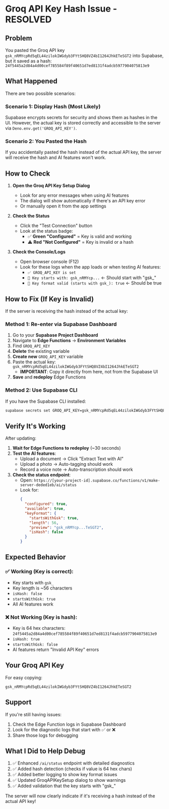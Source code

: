 # Groq API Key Hash Issue - RESOLVED

## Problem
You pasted the Groq API key `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` into Supabase, but it saved as a hash: `24f5445a2d84a4d00cef785584f89f40651d7ed8131f4adcb5977904075813e9`

## What Happened

There are two possible scenarios:

### Scenario 1: Display Hash (Most Likely)
Supabase encrypts secrets for security and shows them as hashes in the UI. However, the actual key is stored correctly and accessible to the server via `Deno.env.get('GROQ_API_KEY')`.

### Scenario 2: You Pasted the Hash
If you accidentally pasted the hash instead of the actual API key, the server will receive the hash and AI features won't work.

## How to Check

1. **Open the Groq API Key Setup Dialog**
   - Look for any error messages when using AI features
   - The dialog will show automatically if there's an API key error
   - Or manually open it from the app settings

2. **Check the Status**
   - Click the "Test Connection" button
   - Look at the status badge:
     - ✅ **Green "Configured"** = Key is valid and working
     - ⚠️ **Red "Not Configured"** = Key is invalid or a hash

3. **Check the Console/Logs**
   - Open browser console (F12)
   - Look for these logs when the app loads or when testing AI features:
     - `✅ GROQ_API_KEY is set`
     - `📝 Key starts with: gsk_nRMYcp...` ← Should start with "gsk_"
     - `📝 Key format valid (starts with gsk_): true` ← Should be true

## How to Fix (If Key is Invalid)

If the server is receiving the hash instead of the actual key:

### Method 1: Re-enter via Supabase Dashboard

1. Go to your **Supabase Project Dashboard**
2. Navigate to **Edge Functions** → **Environment Variables**
3. Find `GROQ_API_KEY`
4. **Delete** the existing variable
5. **Create new** `GROQ_API_KEY` variable
6. Paste the actual key: `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`
   - **IMPORTANT**: Copy it directly from here, not from the Supabase UI
7. **Save** and **redeploy** Edge Functions

### Method 2: Use Supabase CLI

If you have the Supabase CLI installed:

```bash
supabase secrets set GROQ_API_KEY=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
```

## Verify It's Working

After updating:

1. **Wait for Edge Functions to redeploy** (~30 seconds)
2. **Test the AI features**:
   - Upload a document → Click "Extract Text with AI"
   - Upload a photo → Auto-tagging should work
   - Record a voice note → Auto-transcription should work
3. **Check the status endpoint**:
   - Open: `https://[your-project-id].supabase.co/functions/v1/make-server-deded1eb/ai/status`
   - Look for:
     ```json
     {
       "configured": true,
       "available": true,
       "keyFormat": {
         "startsWithGsk": true,
         "length": 56,
         "preview": "gsk_nRMYcp...TeSGT2",
         "isHash": false
       }
     }
     ```

## Expected Behavior

### ✅ Working (Key is correct):
- Key starts with `gsk_`
- Key length is ~56 characters
- `isHash: false`
- `startsWithGsk: true`
- All AI features work

### ❌ Not Working (Key is hash):
- Key is 64 hex characters: `24f5445a2d84a4d00cef785584f89f40651d7ed8131f4adcb5977904075813e9`
- `isHash: true`
- `startsWithGsk: false`
- AI features return "Invalid API Key" errors

## Your Groq API Key

For easy copying:
```
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
```

## Support

If you're still having issues:
1. Check the Edge Function logs in Supabase Dashboard
2. Look for the diagnostic logs that start with ✅ or ❌
3. Share those logs for debugging

## What I Did to Help Debug

1. ✅ Enhanced `/ai/status` endpoint with detailed diagnostics
2. ✅ Added hash detection (checks if value is 64 hex chars)
3. ✅ Added better logging to show key format issues
4. ✅ Updated GroqAPIKeySetup dialog to show warnings
5. ✅ Added validation that the key starts with "gsk_"

The server will now clearly indicate if it's receiving a hash instead of the actual API key!
